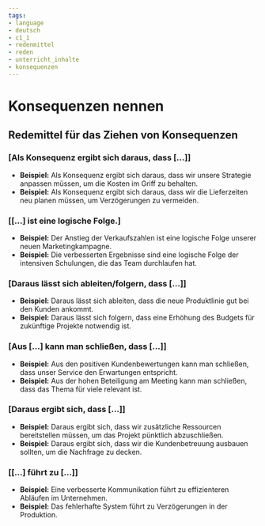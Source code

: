 ```yaml
---
tags:
- language
- deutsch
- c1_1
- redenmittel
- reden
- unterricht_inhalte
- konsequenzen
---
```


# Konsequenzen nennen

## Redemittel für das Ziehen von Konsequenzen

### [Als Konsequenz ergibt sich daraus, dass [...]]

- __Beispiel:__ Als Konsequenz ergibt sich daraus, dass wir unsere Strategie anpassen müssen, um die Kosten im Griff zu behalten.
- __Beispiel:__ Als Konsequenz ergibt sich daraus, dass wir die Lieferzeiten neu planen müssen, um Verzögerungen zu vermeiden.

### [[...] ist eine logische Folge.]

- __Beispiel:__ Der Anstieg der Verkaufszahlen ist eine logische Folge unserer neuen Marketingkampagne.
- __Beispiel:__ Die verbesserten Ergebnisse sind eine logische Folge der intensiven Schulungen, die das Team durchlaufen hat.

### [Daraus lässt sich ableiten/folgern, dass [...]]

- __Beispiel:__ Daraus lässt sich ableiten, dass die neue Produktlinie gut bei den Kunden ankommt.
- __Beispiel:__ Daraus lässt sich folgern, dass eine Erhöhung des Budgets für zukünftige Projekte notwendig ist.

### [Aus [...] kann man schließen, dass [...]]

- __Beispiel:__ Aus den positiven Kundenbewertungen kann man schließen, dass unser Service den Erwartungen entspricht.
- __Beispiel:__ Aus der hohen Beteiligung am Meeting kann man schließen, dass das Thema für viele relevant ist.

### [Daraus ergibt sich, dass [...]]

- __Beispiel:__ Daraus ergibt sich, dass wir zusätzliche Ressourcen bereitstellen müssen, um das Projekt pünktlich abzuschließen.
- __Beispiel:__ Daraus ergibt sich, dass wir die Kundenbetreuung ausbauen sollten, um die Nachfrage zu decken.

### [[...] führt zu [...]]

- __Beispiel:__ Eine verbesserte Kommunikation führt zu effizienteren Abläufen im Unternehmen.
- __Beispiel:__ Das fehlerhafte System führt zu Verzögerungen in der Produktion.
